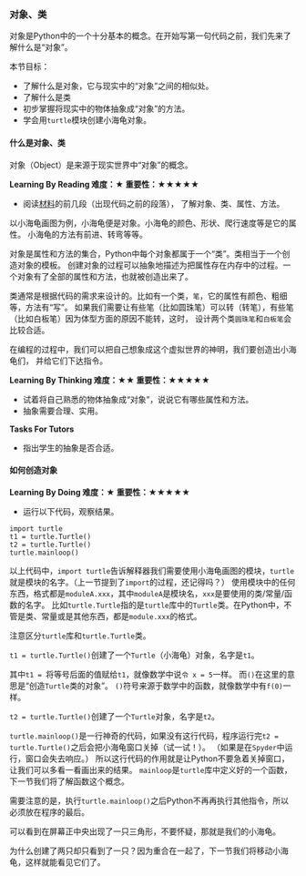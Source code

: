 ### 对象、类

对象是Python中的一个十分基本的概念。在开始写第一句代码之前，我们先来了解什么是“对象”。

本节目标：
- 了解什么是对象，它与现实中的“对象”之间的相似处。
- 了解什么是类
- 初步掌握将现实中的物体抽象成“对象”的方法。
- 学会用`turtle`模块创建小海龟对象。

#### 什么是对象、类

对象（Object）是来源于现实世界中“对象”的概念。

**Learning By Reading 难度：★ 重要性：★★★★★**

- 阅读[材料](http://blog.csdn.net/linyixiao88/article/details/50833502)的前几段（出现代码之前的段落），
了解对象、类、属性、方法。

以小海龟画图为例，小海龟便是对象。小海龟的颜色、形状、爬行速度等是它的属性。
小海龟的方法有前进、转弯等等。

对象是属性和方法的集合，Python中每个对象都属于一个“类”。类相当于一个创造对象的模板。
创建对象的过程可以抽象地描述为把属性存在内存中的过程。一个对象有了全部的属性和方法，也就被创造出来了。

类通常是根据代码的需求来设计的。比如有一个类，`笔`，它的属性有颜色、粗细等，方法有“写”。
如果我们需要让有些笔（比如圆珠笔）可以转（转笔），有些笔（比如白板笔）因为体型方面的原因不能转，这时，
设计两个类`圆珠笔`和`白板笔`会比较合适。

在编程的过程中，我们可以把自己想象成这个虚拟世界的神明，我们要创造出小海龟们，
并给它们下达指令。

**Learning By Thinking 难度：★★ 重要性：★★★★★**

- 试着将自己熟悉的物体抽象成“对象”，说说它有哪些属性和方法。
- 抽象需要合理、实用。

**Tasks For Tutors**

- 指出学生的抽象是否合适。

#### 如何创造对象

**Learning By Doing 难度：★ 重要性：★★★★★**

- 运行以下代码，观察结果。
```
import turtle
t1 = turtle.Turtle()
t2 = turtle.Turtle()
turtle.mainloop()
```

以上代码中，`import turtle`告诉解释器我们需要使用小海龟画图的模块，`turtle`就是模块的名字。（上一节提到了`import`的过程，还记得吗？）
使用模块中的任何东西，格式都是`moduleA.xxx`，其中`moduleA`是模块名，`xxx`是要使用的类/常量/函数的名字。
比如`turtle.Turtle`指的是`turtle`库中的`Turtle`类。在Python中，不管是类、常量或是其他东西，都是`module.xxx`的格式。

注意区分`turtle`库和`turtle.Turtle`类。

`t1 = turtle.Turtle()`创建了一个`Turtle`（小海龟）对象，名字是`t1`。

其中`t1 = `将等号后面的值赋给`t1`，就像数学中说`令 x = 5`一样。
而`()`在这里的意思是“创造`Turtle`类的对象”。
`()`符号来源于数学中的函数，就像数学中有`f(0)`一样。

`t2 = turtle.Turtle()`创建了一个`Turtle`对象，名字是`t2`。

`turtle.mainloop()`是一行神奇的代码，如果没有这行代码，程序运行完`t2 = turtle.Turtle()`之后会把小海龟窗口关掉（试一试！）。
（如果是在`Spyder`中运行，窗口会失去响应。）
所以这行代码的作用就是让Python不要急着关掉窗口，让我们可以多看一看画出来的结果。
`mainloop`是`turtle`库中定义好的一个函数，下一节我们将了解函数这个概念。

需要注意的是，执行`turtle.mainloop()`之后Python不再再执行其他指令，所以必须放在程序的最后。

可以看到在屏幕正中央出现了一只三角形，不要怀疑，那就是我们的小海龟。

为什么创建了两只却只看到了一只？因为重合在一起了，下一节我们将移动小海龟，这样就能看见它们了。